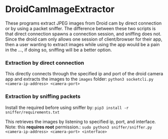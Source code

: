 # DroidCamImageExtractor
These programs extract JPEG images from Droid cam by direct connection or by using a packet sniffer. The difference between these two scripts is that direct connection spawns a connection session, and sniffing does not. Since the droid cam only allows one session of client/browser for their app, then a user wanting to extract images while using the app would be a pain in the ..., if doing so, sniffing will be a better option.

### Extraction by direct connection
This directly connects through the specified ip and port of the droid camera app and extracts the images to the `images` folder:
`python3 socketcli.py <camera-ip-address> <camera-port>`

### Extraction by sniffing packets
Install the required before using sniffer by: `pip3 install -r sniffer/requirements.txt`

This retrieves the images by listening to specified ip, port, and interface. Note: this **requires root** permission.:
`sudo python3 sniffer/sniffer.py <camera-ip-address> <camera-port> <interface>`
